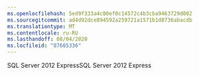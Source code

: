```yaml
---
ms.openlocfilehash: 5ed9f333a4c00ef0c14572c4b3cba9463729d002
ms.sourcegitcommit: ad4d92dce894592a259721a1571b1d8736abacdb
ms.translationtype: MT
ms.contentlocale: ru-RU
ms.lasthandoff: 08/04/2020
ms.locfileid: "87665336"
---
```

<span data-ttu-id="6ea21-101">SQL Server 2012 Express</span><span class="sxs-lookup"><span data-stu-id="6ea21-101">SQL Server 2012 Express</span></span>
